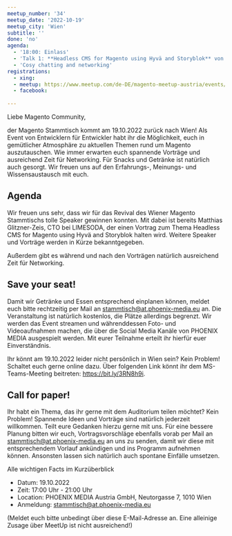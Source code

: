 ```yaml
---
meetup_number: '34'
meetup_date: '2022-10-19'
meetup_city: 'Wien'
subtitle: ''
done: 'no'
agenda:
  - '18:00: Einlass'
  - 'Talk 1: **Headless CMS for Magento using Hyvä and Storyblok** von Matthias Glitzner-Zeis'
  - 'Cosy chatting and networking'
registrations:
  - xing: 
  - meetup: https://www.meetup.com/de-DE/magento-meetup-austria/events/287981396/
  - facebook: 
 
---
```


Liebe Magento Community,

der Magento Stammtisch kommt am 19.10.2022 zurück nach Wien! Als Event von Entwicklern für Entwickler habt ihr die Möglichkeit, euch in gemütlicher Atmosphäre zu aktuellen Themen rund um Magento auszutauschen. Wie immer erwarten euch spannende Vorträge und ausreichend Zeit für Networking. Für Snacks und Getränke ist natürlich auch gesorgt. Wir freuen uns auf den Erfahrungs-, Meinungs- und Wissensaustausch mit euch.

## Agenda

Wir freuen uns sehr, dass wir für das Revival des Wiener Magento Stammtischs tolle Speaker gewinnen konnten. Mit dabei ist bereits Matthias Glitzner-Zeis, CTO bei LIMESODA, der einen Vortrag zum Thema Headless CMS for Magento using Hyvä and Storyblok halten wird. Weitere Speaker und Vorträge werden in Kürze bekanntgegeben.

Außerdem gibt es während und nach den Vorträgen natürlich ausreichend Zeit für Networking.

## Save your seat!

Damit wir Getränke und Essen entsprechend einplanen können, meldet euch bitte rechtzeitig per Mail an stammtisch@at.phoenix-media.eu an. Die Veranstaltung ist natürlich kostenlos, die Plätze allerdings begrenzt. Wir werden das Event streamen und währenddessen Foto- und Videoaufnahmen machen, die über die Social Media Kanäle von PHOENIX MEDIA ausgespielt werden. Mit eurer Teilnahme erteilt ihr hierfür euer Einverständnis.

Ihr könnt am 19.10.2022 leider nicht persönlich in Wien sein? Kein Problem! Schaltet euch gerne online dazu. Über folgenden Link könnt ihr dem MS-Teams-Meeting beitreten: https://bit.ly/3RN8h9i.

## Call for paper!

Ihr habt ein Thema, das ihr gerne mit dem Auditorium teilen möchtet? Kein Problem! Spannende Ideen und Vorträge sind natürlich jederzeit willkommen. Teilt eure Gedanken hierzu gerne mit uns. Für eine bessere Planung bitten wir euch, Vortragsvorschläge ebenfalls vorab per Mail an stammtisch@at.phoenix-media.eu an uns zu senden, damit wir diese mit entsprechendem Vorlauf ankündigen und ins Programm aufnehmen können. Ansonsten lassen sich natürlich auch spontane Einfälle umsetzen.

Alle wichtigen Facts im Kurzüberblick
- Datum: 19.10.2022
- Zeit: 17:00 Uhr - 21:00 Uhr
- Location: PHOENIX MEDIA Austria GmbH, Neutorgasse 7, 1010 Wien
- Anmeldung: stammtisch@at.phoenix-media.eu

(Meldet euch bitte unbedingt über diese E-Mail-Adresse an. Eine alleinige Zusage über MeetUp ist nicht ausreichend!)
